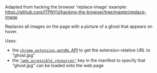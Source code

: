 Adapted from hacking the browser 'replace-image' example: https://github.com/ITPNYU/hacking-the-browser/tree/master/replace-image

Replaces all images on the page with a picture of a ghost that appears on hover.

Uses:

  * the [`chrome.extension.getURL`
API](https://developer.chrome.com/extensions/extension#method-getURL) to get the extension-relative URL to
"ghost.jpg"
  * the
    [`"web_accessible_resources"`](https://developer.chrome.com/extensions/manifest/web_accessible_resources)
key in the manifest to specify that "ghost.jpg" can be loaded onto the web page
